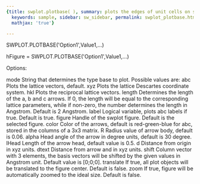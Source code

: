 ```yaml
---
{title: swplot.plotbase( ), summary: plots the edges of unit cells on swplot figure,
  keywords: sample, sidebar: sw_sidebar, permalink: swplot_plotbase.html, folder: swplot,
  mathjax: 'true'}

---
```

 
SWPLOT.PLOTBASE('Option1',Value1,...)
 
hFigure = SWPLOT.PLOTBASE('Option1',Value1,...)
 
Options:
 
mode      String that determines the type base to plot. Possible values
          are:
              abc     Plots the lattice vectors, default.
              xyz     Plots the lattice Descartes coordinate system.
              hkl     Plots the reciprocal lattice vectors.
length    Determines the length of the a, b and c arrows. If 0, the
          length will be equal to the corresponding lattice parameters,
          while if non-zero, the number determines the length in
          Angstrom. Default is 2 Angstrom.
label     Logical variable, plots abc labels if true. Default is true.
figure    Handle of the swplot figure. Default is the selected figure.
color     Color of the arrows, default is red-green-blue for abc, stored
          in the columns of a 3x3 matrix.
R         Radius value of arrow body, default is 0.06.
alpha     Head angle of the arrow in degree units, default is 30 degree.
lHead     Length of the arrow head, default value is 0.5.
d         Distance from origin in xyz units.
dtext     Distance from arrow and in xyz units.
shift     Column vector with 3 elements, the basis vectors will be
          shifted by the given values in Angstrom unit. Default value is
          [0;0;0].
translate If true, all plot objects will be translated to the figure
          center. Default is false.
zoom      If true, figure will be automatically zoomed to the ideal size.
          Default is false.
 

